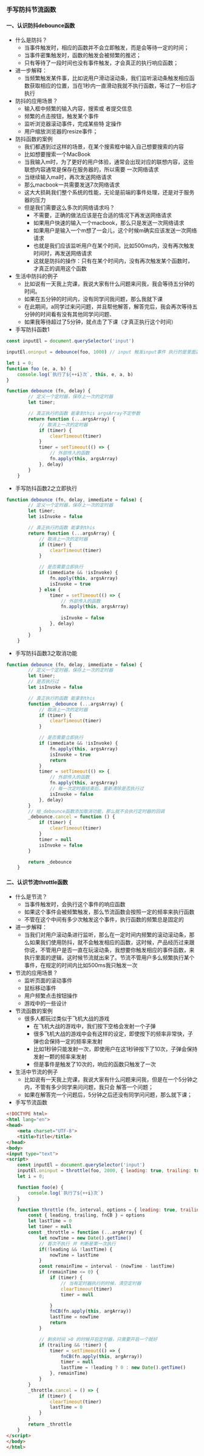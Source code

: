 ### 手写防抖节流函数

#### 一、认识防抖debounce函数

* 什么是防抖？
  * 当事件触发时，相应的函数并不会立即触发，而是会等待一定的时间； 
  * 当事件密集触发时，函数的触发会被频繁的推迟； 
  * 只有等待了一段时间也没有事件触发，才会真正的执行响应函数；
* 进一步解释：
  * 当频繁触发某件事，比如说用户滑动滚动条，我们监听滚动条触发相应函数获取相应的位置，当在1秒内一直滑动我就不执行函数，等过了一秒后才执行
* 防抖的应用场景？
  * 输入框中频繁的输入内容，搜索或 者提交信息
  * 频繁的点击按钮，触发某个事件
  * 监听浏览器滚动事件，完成某些特 定操作
  * 用户缩放浏览器的resize事件；
* 防抖函数的案例
  * 我们都遇到过这样的场景，在某个搜索框中输入自己想要搜索的内容
  *  比如想要搜索一个MacBook
    * 当我输入m时，为了更好的用户体验，通常会出现对应的联想内容，这些联想内容通常是保存在服务器的，所以需要 一次网络请求
    * 当继续输入ma时，再次发送网络请求
    * 那么macbook一共需要发送7次网络请求
    * 这大大损耗我们整个系统的性能，无论是前端的事件处理，还是对于服务器的压力
  * 但是我们需要这么多次的网络请求吗？
    * 不需要，正确的做法应该是在合适的情况下再发送网络请求
    * 如果用户快速的输入一个macbook，那么只是发送一次网络请求
    * 如果用户是输入一个m想了一会儿，这个时候m确实应该发送一次网络请求
    * 也就是我们应该监听用户在某个时间，比如500ms内，没有再次触发时间时，再发送网络请求
    * 这就是防抖的操作：只有在某个时间内，没有再次触发某个函数时，才真正的调用这个函数
* 生活中防抖的例子
  * 比如说有一天我上完课，我说大家有什么问题来问我，我会等待五分钟的时间。 
  * 如果在五分钟的时间内，没有同学问我问题，那么我就下课
  * 在此期间，a同学过来问问题，并且帮他解答，解答完后，我会再次等待五分钟的时间看有没有其他同学问问题、
  * 如果我等待超过了5分钟，就点击了下课（才真正执行这个时间）
* 手写防抖函数1

```js
const inputEl = document.querySelector('input')

inputEl.oninput = debounce(foo, 1000) // input 触发input事件 执行的是里面返回的函数，利用闭包

let i = 0;
function foo (e, a, b) {
    console.log(`执行了${++i}次`, this, e, a, b)
}

function debounce (fn, delay) {
        // 定义一个定时器，保存上一次的定时器
        let timer;

        // 真正执行的函数 能拿到this argsArray不定参数
        return function (...argsArray) {
            // 取消上一次的定时器
            if (timer) {
                clearTimeout(timer)
            }
            timer = setTimeout(() => {
                // 外部传入的函数
                fn.apply(this, argsArray)
            }, delay)
        }
    }
```



* 手写防抖函数2之立即执行

```js
function debounce (fn, delay, immediate = false) {
        // 定义一个定时器，保存上一次的定时器
        let timer;
        let isInvoke = false

        // 真正执行的函数 能拿到this
        return function (...argsArray) {
            // 取消上一次的定时器
            if (timer) {
                clearTimeout(timer)
            }

            // 是否需要立即执行
            if (immediate && !isInvoke) {
                fn.apply(this, argsArray)
                isInvoke = true
            } else {
                timer = setTimeout(() => {
                    // 外部传入的函数
                    fn.apply(this, argsArray)
                    
                    isInvoke = false
                }, delay)
            }
        }
    }
```



* 手写防抖函数3之取消功能

```js
function debounce (fn, delay, immediate = false) {
        // 定义一个定时器，保存上一次的定时器
        let timer;
        // 是否执行过
        let isInvoke = false

        // 真正执行的函数 能拿到this
        function _debounce (...argsArray) {
            // 取消上一次的定时器
            if (timer) {
                clearTimeout(timer)
            }

            // 是否需要立即执行
            if (immediate && !isInvoke) {
                fn.apply(this, argsArray)
                isInvoke = true
                return
            }
            timer = setTimeout(() => {
                // 外部传入的函数
                fn.apply(this, argsArray)
                // 每一次定时器结束后，重新清除是否执行过
                isInvoke = false
            }, delay)
        }
        // 给_debounce函数添加取消功能，那么就不会执行定时器的回调
        _debounce.cancel = function () {
            if (timer) {
                clearTimeout(timer)
            }
            timer = null
            isInvoke = false
        }

        return _debounce
    }
```





#### 二、认识节流throttle函数

* 什么是节流？
  * 当事件触发时，会执行这个事件的响应函数
  * 如果这个事件会被频繁触发，那么节流函数会按照一定的频率来执行函数
  * 不管在这个中间有多少次触发这个事件，执行函数的频繁总是固定的
* 进一步解释：
  * 当我们对用户滚动条进行监听，那么在一定时间内频繁的滚动滚动条，那么如果我们使用防抖，就不会触发相应的函数，这时候，产品经历过来跟你说，不管用户是否一直在玩滚动条，我想要你触发相应的事件函数，来执行里面的逻辑，这时候节流就出来了。节流不管用户多么频繁执行某个事件，在规定的时间内比如500ms我只触发一次
* 节流的应用场景？
  * 监听页面的滚动事件
  * 鼠标移动事件
  * 用户频繁点击按钮操作
  * 游戏中的一些设计
* 节流函数的案例
  * 很多人都玩过类似于飞机大战的游戏
    * 在飞机大战的游戏中，我们按下空格会发射一个子弹
    * 很多飞机大战的游戏中会有这样的设定，即使按下的频率非常快，子弹也会保持一定的频率来发射
    * 比如1秒钟只能发射一次，即使用户在这1秒钟按下了10次，子弹会保持发射一颗的频率来发射
    * 但是事件是触发了10次的，响应的函数只触发了一次
* 生活中节流的例子
  * 比如说有一天我上完课，我说大家有什么问题来问我，但是在一个5分钟之内，不管有多少同学来问问题，我只会 解答一个问题； 
  * 如果在解答完一个问题后，5分钟之后还没有同学问问题，那么就下课；
* 手写节流函数

```html
<!DOCTYPE html>
<html lang="en">
<head>
    <meta charset="UTF-8">
    <title>Title</title>
</head>
<body>
<input type="text">
<script>
    const inputEl = document.querySelector('input')
    inputEl.oninput = throttle(foo, 2000, { leading: true, trailing: true })
    let i = 0;

    function foo(e) {
        console.log(`执行了${++i}次`)
    }

    function throttle (fn, interval, options = { leading: true, trailing: false, fnCB: () => {} } ) {
        const { leading, trailing, fnCB } = options
        let lastTime = 0
        let timer = null
        const _throttle = function (...argArray) {
            let nowTime = new Date().getTime()
            // 首次不执行 并 判断是第一次执行
            if(!leading && !lastTime) {
                nowTime = lastTime
            }
            const remainTime = interval - (nowTime - lastTime)
            if (remainTime <= 0) {
                if (timer) {
                    // 当有定时器执行的时候，清空定时器
                    clearTimeout(timer)
                    timer = null

                }
                fnCB(fn.apply(this, argArray))
                lastTime = nowTime
                return
            }

            // 剩余时间 >0 的时候开启定时器，只需要开启一个就好
            if (trailing && !timer) {
                timer = setTimeout(() => {
                    fnCB(fn.apply(this, argArray))
                    timer = null
                    lastTime = !leading ? 0 : new Date().getTime()
                }, remainTime)
            }
        }
        _throttle.cancel = () => {
            if (timer) {
                clearTimeout(timer)
                lastTime = 0
            }
        }
        return _throttle
    }
</script>
</body>
</html>
```

